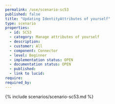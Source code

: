 ```yaml
---
permalink: /use/scenario-sc53
published: false
title: "Updating IdentityAttributes of yourself"
type: scenario
properties:
  - id: SC53
  - category: Manage attributes of yourself
  - description:
  - customer: All
  - component: Connector
  - level: Beginner
  - implementation status: OPEN
  - documentation status: OPEN
  - published:
  - link to lucid:
require:
required_by:
---
```


{% include scenarios/scenario-sc53.md %}
